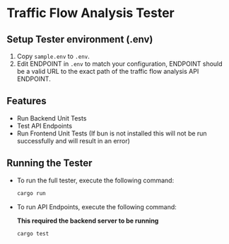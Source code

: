 # Traffic Flow Analysis Tester

## Setup Tester environment (.env)
1. Copy `sample.env` to `.env`.
2. Edit ENDPOINT in `.env` to match your configuration, ENDPOINT should be a valid URL to the exact path of the traffic flow analysis API ENDPOINT. 

## Features

- Run Backend Unit Tests
- Test API Endpoints
- Run Frontend Unit Tests (If bun is not installed this will not be run successfully and will result in an error)

## Running the Tester

* To run the full tester, execute the following command:

  ```sh
  cargo run
  ```

* To run API Endpoints, execute the following command:

  **This required the backend server to be running**

  ```sh
  cargo test
  ```
